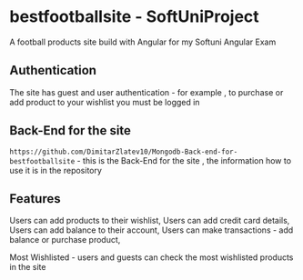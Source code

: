 # bestfootballsite - SoftUniProject

A football products site build with Angular for my Softuni Angular Exam

## Authentication

The site has guest and user authentication - for example , to purchase or add product to your wishlist you must be logged in 

## Back-End for the site

`https://github.com/DimitarZlatev10/Mongodb-Back-end-for-bestfootballsite` - this is the Back-End for the site , the information how to use it is in the repository

## Features

Users can add products to their wishlist,
Users can add credit card details,
Users can add balance to their account,
Users can make transactions - add balance or purchase product,

Most Wishlisted - users and guests can check the most wishlisted products in the site
